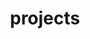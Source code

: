 ---
layout: page
title: projects
permalink: /projects/
description: Photo of me and my girlfriend.
img: /assets/img/album/test6.png
---